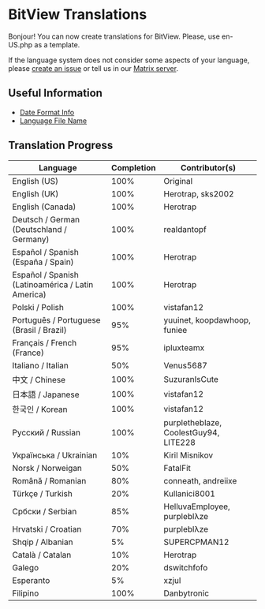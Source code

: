 # BitView Translations

Bonjour! You can now create translations for BitView. 
Please, use en-US.php as a template.

If the language system does not consider some aspects of your language, please [create an issue](https://github.com/Bittoco/BitView-translations/issues) or tell us in our [Matrix server](https://matrix.to/#/#bittoco:matrix.org).

## Useful Information

 - [Date Format Info](https://doc.bccnsoft.com/docs/php-docs-7-en/function.strftime.html)
 - [Language File Name](https://developers.google.com/admin-sdk/directory/v1/languages)

## Translation Progress

| Language | Completion | Contributor(s)
| - | - | - |
| English (US) | 100% | Original
| English (UK) | 100% | Herotrap, sks2002
| English (Canada) | 100% | Herotrap
| Deutsch / German (Deutschland / Germany) | 100% | realdantopf
| Español / Spanish (España / Spain) | 100% | Herotrap
| Español / Spanish (Latinoamérica / Latin America) | 100% | Herotrap
| Polski / Polish | 100% | vistafan12
| Português / Portuguese  (Brasil / Brazil) | 95% | yuuinet, koopdawhoop, funiee
| Français / French (France) | 95% | ipluxteamx
| Italiano / Italian | 50% | Venus5687
| 中文 / Chinese | 100% | SuzuranIsCute
| 日本語 / Japanese | 100% | vistafan12
| 한국인 / Korean | 100% | vistafan12
| Русский / Russian | 100% | purpletheblaze, CoolestGuy94, LITE228
| Українська / Ukrainian | 10% | Kiril Misnikov
| Norsk / Norweigan | 50% | FatalFit
| Română / Romanian | 80% | conneath, andreiixe
| Türkçe / Turkish | 20% | Kullanici8001
| Србски / Serbian | 85% | HelluvaEmployee, purpleblλze
| Hrvatski / Croatian | 70% | purpleblλze
| Shqip / Albanian | 5% | SUPERCPMAN12
| Català / Catalan | 10% | Herotrap
| Galego | 20% | dswitchfofo
| Esperanto | 5% | xzjul
| Filipino | 100% | Danbytronic
